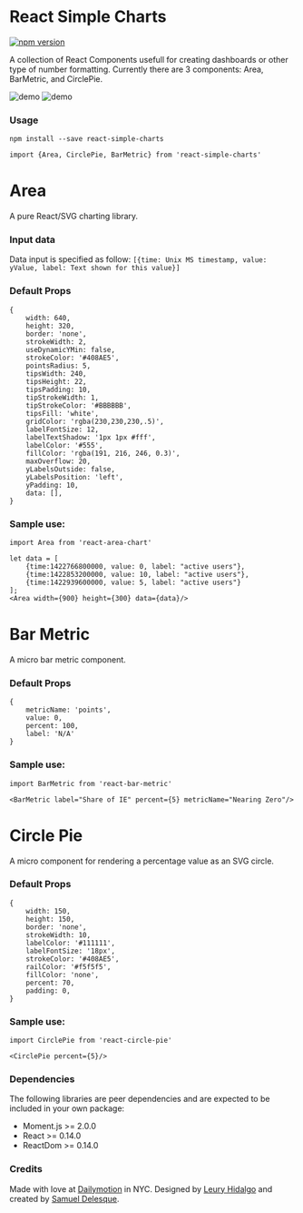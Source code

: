 # React Simple Charts

[![npm version](https://badge.fury.io/js/react-simple-charts.svg)](https://badge.fury.io/js/react-simple-charts)

A collection of React Components usefull for creating dashboards or other type of number formatting. Currently there are 3 components: Area, BarMetric, and CirclePie.

![demo](http://samueldelesque.github.io/react-simple-charts/images/demo.png)
![demo](http://samueldelesque.github.io/react-simple-charts/images/demo-2.png)

### Usage


```npm install --save react-simple-charts```

```import {Area, CirclePie, BarMetric} from 'react-simple-charts'```


# Area

A pure React/SVG charting library.

### Input data

Data input is specified as follow: `[{time: Unix MS timestamp, value: yValue, label: Text shown for this value}]`

### Default Props

```
{
    width: 640,
    height: 320,
    border: 'none',
    strokeWidth: 2,
    useDynamicYMin: false,
    strokeColor: '#408AE5',
    pointsRadius: 5,
    tipsWidth: 240,
    tipsHeight: 22,
    tipsPadding: 10,
    tipStrokeWidth: 1,
    tipStrokeColor: '#BBBBBB',
    tipsFill: 'white',
    gridColor: 'rgba(230,230,230,.5)',
    labelFontSize: 12,
    labelTextShadow: '1px 1px #fff',
    labelColor: '#555',
    fillColor: 'rgba(191, 216, 246, 0.3)',
    maxOverflow: 20,
    yLabelsOutside: false,
    yLabelsPosition: 'left',
    yPadding: 10,
    data: [],
}
```

### Sample use:

```
import Area from 'react-area-chart'

let data = [
    {time:1422766800000, value: 0, label: "active users"},
    {time:1422853200000, value: 10, label: "active users"},
    {time:1422939600000, value: 5, label: "active users"}
];
<Area width={900} height={300} data={data}/>
```


# Bar Metric

A micro bar metric component.

### Default Props

```
{
    metricName: 'points',
    value: 0,
    percent: 100,
    label: 'N/A'
}
```

### Sample use:

```
import BarMetric from 'react-bar-metric'

<BarMetric label="Share of IE" percent={5} metricName="Nearing Zero"/>
```


# Circle Pie

A micro component for rendering a percentage value as an SVG circle.


### Default Props

```
{
    width: 150,
    height: 150,
    border: 'none',
    strokeWidth: 10,
    labelColor: '#111111',
    labelFontSize: '18px',
    strokeColor: '#408AE5',
    railColor: '#f5f5f5',
    fillColor: 'none',
    percent: 70,
    padding: 0,
}
```

### Sample use:

```
import CirclePie from 'react-circle-pie'

<CirclePie percent={5}/>
```


### Dependencies

The following libraries are peer dependencies and are expected to be included in your own package:

- Moment.js >= 2.0.0
- React >= 0.14.0
- ReactDom >= 0.14.0


### Credits

Made with love at [Dailymotion](http://dailymotion.com) in NYC. Designed by [Leury Hidalgo](http://leuryhidalgo.com/) and created by [Samuel Delesque](http://samueldelesque.me).
